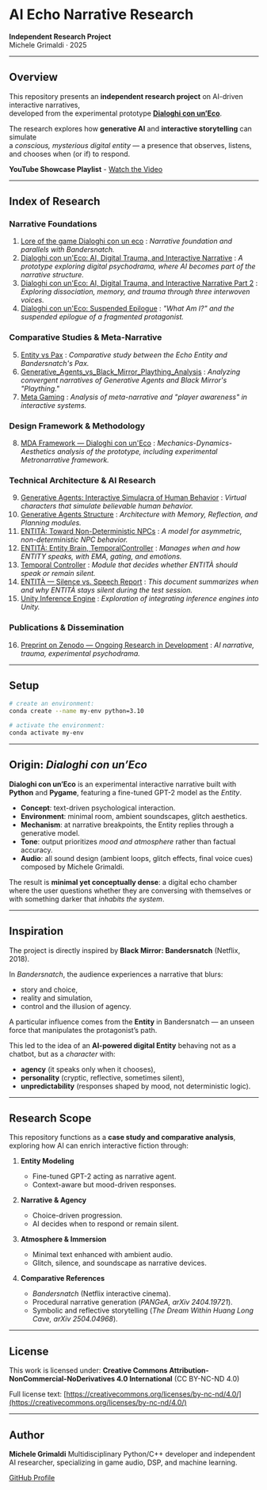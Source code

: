 # AI Echo Narrative Research

**Independent Research Project**  
Michele Grimaldi · 2025  

---

## Overview

This repository presents an **independent research project** on AI-driven interactive narratives,  
developed from the experimental prototype **[Dialoghi con un’Eco](https://github.com/Mike014?tab=repositories)**.

The research explores how **generative AI** and **interactive storytelling** can simulate  
a *conscious, mysterious digital entity* — a presence that observes, listens,  
and chooses when (or if) to respond.  

**YouTube Showcase Playlist** - [Watch the Video](https://www.youtube.com/watch?v=0Y-_Rt0oZkU&list=PLgKASgLUSpNYKyusWO6iHcxTe-odeIho1)

---

## **Index of Research**

### **Narrative Foundations**
1. [Lore of the game Dialoghi con un eco](https://github.com/Mike014/AI-Echo-Narrative-Research/blob/main/narrative-parallels-bandersnatch-dialoghi.md) : *Narrative foundation and parallels with Bandersnatch.*
2. [Dialoghi con un'Eco: AI, Digital Trauma, and Interactive Narrative](https://medium.com/@mikgrimaldi7/dialoghi-con-uneco-ai-digital-trauma-and-interactive-narrative-4e818c451d8e) : *A prototype exploring digital psychodrama, where AI becomes part of the narrative structure.*
3. [Dialoghi con un'Eco: AI, Digital Trauma, and Interactive Narrative Part 2](https://medium.com/@mikgrimaldi7/dialogues-with-an-echo-digital-trauma-and-interactive-narrative-3aedb850eea4) : *Exploring dissociation, memory, and trauma through three interwoven voices.*
4. [Dialoghi con un'Eco: Suspended Epilogue](https://medium.com/@mikgrimaldi7/dialoghi-con-uneco-560299e444be) : *"What Am I?" and the suspended epilogue of a fragmented protagonist.*

### **Comparative Studies & Meta-Narrative**
5. [Entity vs Pax](https://github.com/Mike014/AI-Echo-Narrative-Research/blob/main/The-Entity-vs-Pax.md) : *Comparative study between the Echo Entity and Bandersnatch's Pax.*
6. [Generative_Agents_vs_Black_Mirror_Plaything_Analysis](https://github.com/Mike014/AI-Echo-Narrative-Research/blob/main/Generative_Agents_vs_Black_Mirror_Plaything_Analysis.md) : *Analyzing convergent narratives of Generative Agents and Black Mirror's "Plaything."*
7. [Meta Gaming](https://github.com/Mike014/AI-Echo-Narrative-Research/blob/main/Meta-Gaming.md) : *Analysis of meta-narrative and "player awareness" in interactive systems.*

### **Design Framework & Methodology**
8. [MDA Framework — Dialoghi con un'Eco](https://github.com/Mike014/AI-Echo-Narrative-Research/blob/main/MDA.md) : *Mechanics-Dynamics-Aesthetics analysis of the prototype, including experimental Metronarrative framework.*

### **Technical Architecture & AI Research**
9. [Generative Agents: Interactive Simulacra of Human Behavior](https://github.com/Mike014/AI-Echo-Narrative-Research/blob/main/Research/Generative-Agents-Interactive-Simulacra-of-Human-Behavior.ipynb) : *Virtual characters that simulate believable human behavior.*
10. [Generative Agents Structure](https://github.com/Mike014/AI-Echo-Narrative-Research/blob/main/Generative-Agents.ipynb) : *Architecture with Memory, Reflection, and Planning modules.*
11. [ENTITÀ: Toward Non-Deterministic NPCs](https://github.com/Mike014/AI-Echo-Narrative-Research/blob/main/ENTIT%C3%80-Non-Deterministic-NPCs.ipynb) : *A model for asymmetric, non-deterministic NPC behavior.*
12. [ENTITÀ: Entity Brain, TemporalController](https://github.com/Mike014/AI-Echo-Narrative-Research/blob/main/entita-brain-temporal-controller.md) : *Manages when and how ENTITY speaks, with EMA, gating, and emotions.*
13. [Temporal Controller](https://github.com/Mike014/AI-Echo-Narrative-Research/blob/main/TemporalController.md) : *Module that decides whether ENTITÀ should speak or remain silent.*
14. [ENTITÀ — Silence vs. Speech Report](https://github.com/Mike014/AI-Echo-Narrative-Research/blob/main/ENTITY-Gate-Metrics-Report.md) : *This document summarizes when and why ENTITÀ stays silent during the test session.*
15. [Unity Inference Engine](https://github.com/Mike014/AI-Echo-Narrative-Research/blob/main/Unity-Inference-AI-Engine/Unity-Inference-Engine.ipynb) : *Exploration of integrating inference engines into Unity.*

### **Publications & Dissemination**
16. [Preprint on Zenodo — Ongoing Research in Development](https://zenodo.org/records/17198849) : *AI narrative, trauma, experimental psychodrama.*

---

## Setup

```bash
# create an environment: 
conda create --name my-env python=3.10

# activate the environment:
conda activate my-env
```

---

## Origin: *Dialoghi con un’Eco*

**Dialoghi con un’Eco** is an experimental interactive narrative built with **Python** and **Pygame**,
featuring a fine-tuned GPT-2 model as the *Entity*.

* **Concept**: text-driven psychological interaction.
* **Environment**: minimal room, ambient soundscapes, glitch aesthetics.
* **Mechanism**: at narrative breakpoints, the Entity replies through a generative model.
* **Tone**: output prioritizes *mood and atmosphere* rather than factual accuracy.
* **Audio**: all sound design (ambient loops, glitch effects, final voice cues) composed by Michele Grimaldi.

The result is **minimal yet conceptually dense**:
a digital echo chamber where the user questions whether they are conversing with themselves
or with something darker that *inhabits the system*.

---

## Inspiration

The project is directly inspired by **Black Mirror: Bandersnatch** (Netflix, 2018).

In *Bandersnatch*, the audience experiences a narrative that blurs:

* story and choice,
* reality and simulation,
* control and the illusion of agency.

A particular influence comes from the **Entity** in Bandersnatch —
an unseen force that manipulates the protagonist’s path.

This led to the idea of an **AI-powered digital Entity** behaving not as a chatbot,
but as a *character* with:

* **agency** (it speaks only when it chooses),
* **personality** (cryptic, reflective, sometimes silent),
* **unpredictability** (responses shaped by mood, not deterministic logic).

---

## Research Scope

This repository functions as a **case study and comparative analysis**,
exploring how AI can enrich interactive fiction through:

1. **Entity Modeling**

   * Fine-tuned GPT-2 acting as narrative agent.
   * Context-aware but mood-driven responses.

2. **Narrative & Agency**

   * Choice-driven progression.
   * AI decides when to respond or remain silent.

3. **Atmosphere & Immersion**

   * Minimal text enhanced with ambient audio.
   * Glitch, silence, and soundscape as narrative devices.

4. **Comparative References**

   * *Bandersnatch* (Netflix interactive cinema).
   * Procedural narrative generation (*PANGeA, arXiv 2404.19721*).
   * Symbolic and reflective storytelling (*The Dream Within Huang Long Cave, arXiv 2504.04968*).

---
## License

This work is licensed under:
**Creative Commons Attribution-NonCommercial-NoDerivatives 4.0 International**
(CC BY-NC-ND 4.0)

Full license text:
[https://creativecommons.org/licenses/by-nc-nd/4.0/](https://creativecommons.org/licenses/by-nc-nd/4.0/)

---

## Author

**Michele Grimaldi**
Multidisciplinary Python/C++ developer and independent AI researcher,
specializing in game audio, DSP, and machine learning.

[GitHub Profile](https://github.com/Mike014)




